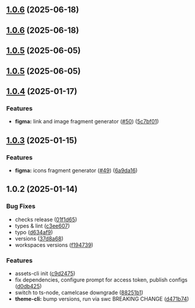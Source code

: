 

## [1.0.6](https://github.com/atls/figma/compare/@atls/figma-assets-cli@1.0.7...@atls/figma-assets-cli@1.0.6) (2025-06-18)






## [1.0.6](https://github.com/atls/figma/compare/@atls/figma-assets-cli@1.0.5...@atls/figma-assets-cli@1.0.6) (2025-06-18)






## [1.0.5](https://github.com/atls/figma/compare/@atls/figma-assets-cli@1.0.5...@atls/figma-assets-cli@1.0.5) (2025-06-05)






## [1.0.5](https://github.com/atls/figma/compare/@atls/figma-assets-cli@1.0.4...@atls/figma-assets-cli@1.0.5) (2025-06-05)






## [1.0.4](https://github.com/atls/figma/compare/@atls/figma-assets-cli@1.0.3...@atls/figma-assets-cli@1.0.4) (2025-01-17)


### Features


* **figma:** link and image fragment generator ([#50](https://github.com/atls/figma/issues/50)) ([5c7bf01](https://github.com/atls/figma/commit/5c7bf013046f44d038a763f9ee2d8ad263c2a69f))



## [1.0.3](https://github.com/atls/figma/compare/@atls/figma-assets-cli@1.0.2...@atls/figma-assets-cli@1.0.3) (2025-01-15)

### Features

- **figma:** icons fragment generator ([#49](https://github.com/atls/figma/issues/49)) ([6a9da16](https://github.com/atls/figma/commit/6a9da16b8312ff8a5ea2cb2d46f506f8927b0e3c))

## 1.0.2 (2025-01-14)

### Bug Fixes

- checks release ([01f1d65](https://github.com/atls/figma/commit/01f1d6554c5656ffb66fbe16cb4bd09275d6eed6))
- types & lint ([c3ee607](https://github.com/atls/figma/commit/c3ee607aab083d1560bda7dfc4c3cc524c72bd29))
- typo ([d634af9](https://github.com/atls/figma/commit/d634af9f4449af4228637817adf139b91f919413))
- versions ([37d8a68](https://github.com/atls/figma/commit/37d8a6811e78333dd0d338bb53edf99e9d7ef280))
- workspaces versions ([f194739](https://github.com/atls/figma/commit/f1947396015b90ce5dbb913549f9ff6bb13059b8))

### Features

- assets-cli init ([c9d2475](https://github.com/atls/figma/commit/c9d24759ce4dac515d61ede039adea9af32a749d))
- fix dependencies, configure prompt for access token, publish configs ([d0db425](https://github.com/atls/figma/commit/d0db42522e5a90b1da9a81afd633ea1cd59002fa))
- switch to ts-node, camelcase downgrade ([88251b1](https://github.com/atls/figma/commit/88251b1656f9d21b72a54f797e17a3649d87b540))
- **theme-cli:** bump versions, run via swc BREAKING CHANGE ([d471b74](https://github.com/atls/figma/commit/d471b74484839bb96dc4002a327cbad51af58171))
